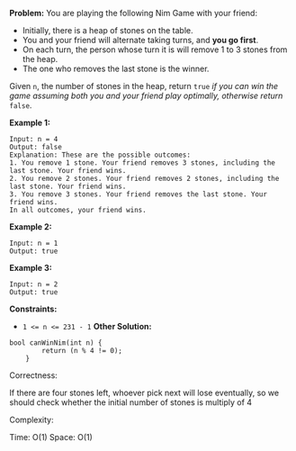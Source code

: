**Problem:**
You are playing the following Nim Game with your friend:

- Initially, there is a heap of stones on the table.
- You and your friend will alternate taking turns, and **you go first**.
- On each turn, the person whose turn it is will remove 1 to 3 stones from the heap.
- The one who removes the last stone is the winner.

Given `n`, the number of stones in the heap, return `true` *if you can win the game assuming both you and your friend play optimally, otherwise return* `false`.

 

**Example 1:**

```
Input: n = 4
Output: false
Explanation: These are the possible outcomes:
1. You remove 1 stone. Your friend removes 3 stones, including the last stone. Your friend wins.
2. You remove 2 stones. Your friend removes 2 stones, including the last stone. Your friend wins.
3. You remove 3 stones. Your friend removes the last stone. Your friend wins.
In all outcomes, your friend wins.
```

**Example 2:**

```
Input: n = 1
Output: true
```

**Example 3:**

```
Input: n = 2
Output: true
```

 

**Constraints:**

- `1 <= n <= 231 - 1`
**Other Solution:**
```
bool canWinNim(int n) {
        return (n % 4 != 0);
    }
```
Correctness:

If there are four stones left, whoever pick next will lose eventually, so we should check whether the initial number of stones is multiply of 4

Complexity:

Time: O(1)
Space: O(1)